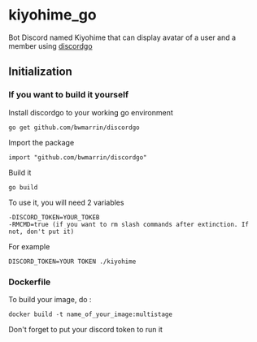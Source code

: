 # kiyohime_go

Bot Discord named Kiyohime that can display avatar of a user and a member using [discordgo](https://github.com/bwmarrin/discordgo/tree/master)

## Initialization


### If you want to build it yourself

Install discordgo to your working go environment

`go get github.com/bwmarrin/discordgo`


Import the package

`import "github.com/bwmarrin/discordgo"`

Build it 

`go build`

To use it, you will need 2 variables

```
-DISCORD_TOKEN=YOUR_TOKEB
-RMCMD=true (if you want to rm slash commands after extinction. If not, don't put it)

```

For example

` DISCORD_TOKEN=YOUR TOKEN ./kiyohime  `

### Dockerfile

To build your image, do :

`docker build -t name_of_your_image:multistage`

Don't forget to put your discord token to run it